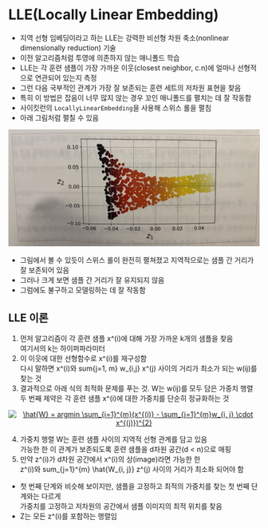 # LLE(Locally Linear Embedding)
- 지역 선형 임베딩이라고 하는 LLE는 강력한 비선형 차원 축소(nonlinear dimensionally reduction) 기술
- 이전 알고리즘처럼 투영에 의존하지 않는 매니폴드 학습
- LLE는 각 훈련 샘플이 가장 가까운 이웃(closest neighbor, c.n)에 얼마나 선형적으로 연관되어 있는지 측정
- 그런 다음 국부적인 관계가 가장 잘 보존되는 훈련 세트의 저차원 표현을 찾음
- 특히 이 방법은 잡음이 너무 많지 않는 경우 꼬인 매니폴드를 펼치는 데 잘 작동함
- 사이킷런의 `LocallyLinearEmbedding`을 사용해 스위스 롤을 펼침
- 아래 그림처럼 펼칠 수 있음

![img](https://github.com/koni114/Machine-Learning/blob/master/img/LLE.JPG)

- 그림에서 볼 수 있듯이 스위스 롤이 완전히 펼쳐졌고 지역적으로는 샘플 간 거리가 잘 보존되어 있음
- 그러나 크게 보면 샘플 간 거리가 잘 유지되지 않음
- 그럼에도 불구하고 모델링하는 데 잘 작동함  

## LLE 이론
1. 먼저 알고리즘이 각 훈련 샘플 x^(i)에 대해 가장 가까운 k개의 샘플을 찾음  
   여기서의 k는 하이퍼파라미터 
2. 이 이웃에 대한 선형함수로 x^(i)를 재구성함  
   다시 말하면 x^(i)와 sum{j=1, m} w_{i,j} x^(j) 사이의 거리가 최소가 되는 w(ij)를 찾는 것
3. 결과적으로 아래 식의 최적화 문제를 푸는 것. W는 w(ij)를 모두 담은 가중치 행렬  
   두 번째 제약은 각 훈련 샘플 x^(i)에 대한 가중치를 단순히 정규화하는 것

<p align = 'center'><a href="https://www.codecogs.com/eqnedit.php?latex=\hat{W}&space;=&space;argmin&space;\sum_{i=1}^{m}(x^{(i)}&space;-&space;\sum_{j=1}^{m}w_{i,&space;j}&space;\cdot&space;x^{(j)})^{2}" target="_blank"><img src="https://latex.codecogs.com/gif.latex?\hat{W}&space;=&space;argmin&space;\sum_{i=1}^{m}(x^{(i)}&space;-&space;\sum_{j=1}^{m}w_{i,&space;j}&space;\cdot&space;x^{(j)})^{2}" title="\hat{W} = argmin \sum_{i=1}^{m}(x^{(i)} - \sum_{j=1}^{m}w_{i, j} \cdot x^{(j)})^{2}" /></a></p>

4. 가중치 행렬 W는 훈련 샘플 사이의 지역적 선형 관계를 담고 있음  
  가능한 한 이 관계가 보존되도록 훈련 샘플을 d차원 공간(d < n)으로 매핑
5. 만약 z^(i)가 d차원 공간에서 x^(i)의 상(image)라면 가능한 한  
   z^(i)와 sum_{j=1}^{m} \hat{W_{i, j}} z^(j) 사이의 거리가 최소화 되어야 함
- 첫 번째 단계와 비슷해 보이지만, 샘플을 고정하고 최적의 가중치를 찾는 첫 번째 단계와는 다르게  
  가중치를 고정하고 저차원의 공간에서 샘플 이미지의 최적 위치를 찾음
- Z는 모든 z^(i)를 포함하는 행렬임
